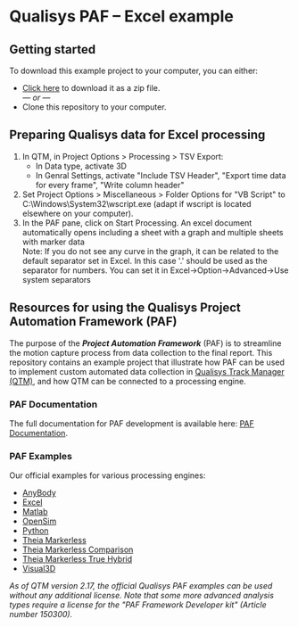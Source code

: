 # Qualisys PAF – Excel example

## Getting started
To download this example project to your computer, you can either:

* [Click here](https://github.com/qualisys/paf-excel-example/archive/refs/heads/main.zip) to download it as a zip file.
<br>_— or —_
* Clone this repository to your computer.

##  Preparing Qualisys data for Excel processing

1. In QTM, in Project Options > Processing > TSV Export: 
    - In Data type, activate 3D
    - In Genral Settings, activate "Include TSV Header", "Export time data for every frame", "Write column header" 
2. Set Project Options > Miscellaneous > Folder Options for "VB Script" to C:\Windows\System32\wscript.exe (adapt if wscript is located elsewhere on your computer).
3. In the PAF pane, click on Start Processing. An excel document automatically opens including a sheet with a graph and multiple sheets with marker data  
Note: If you do not see any curve in the graph, it can be related to the default separator set in Excel. In this case '.' should be used as the separator for numbers. You can set it in Excel->Option->Advanced->Use system separators

## Resources for using the Qualisys Project Automation Framework (PAF)

The purpose of the ***Project Automation Framework*** (PAF) is to streamline the motion capture process from data collection to the final report. This repository contains an example project that illustrate how PAF can be used to implement custom automated data collection in [Qualisys Track Manager (QTM)](http://www.qualisys.com/software/qualisys-track-manager/), and how QTM can be connected to a processing engine. 

### PAF Documentation

The full documentation for PAF development is available here: [PAF Documentation](https://github.com/qualisys/paf-documentation).


### PAF Examples

Our official examples for various processing engines:

- [AnyBody](https://github.com/qualisys/paf-anybody-example)
- [Excel](https://github.com/qualisys/paf-excel-example)
- [Matlab](https://github.com/qualisys/paf-matlab-example)
- [OpenSim](https://github.com/qualisys/paf-opensim-example)
- [Python](https://github.com/qualisys/paf-python-example)
- [Theia Markerless](https://github.com/qualisys/paf-theia-markerless-example)
- [Theia Markerless Comparison](https://github.com/qualisys/paf-theia-markerless-comparison-example)
- [Theia Markerless True Hybrid](https://github.com/qualisys/paf-theia-markerless-true-hybrid-example)
- [Visual3D](https://github.com/qualisys/paf-visual3d-example)

_As of QTM version 2.17, the official Qualisys PAF examples can be used without any additional license. Note that some more advanced analysis types require a license for the "PAF Framework Developer kit" (Article number 150300)._
